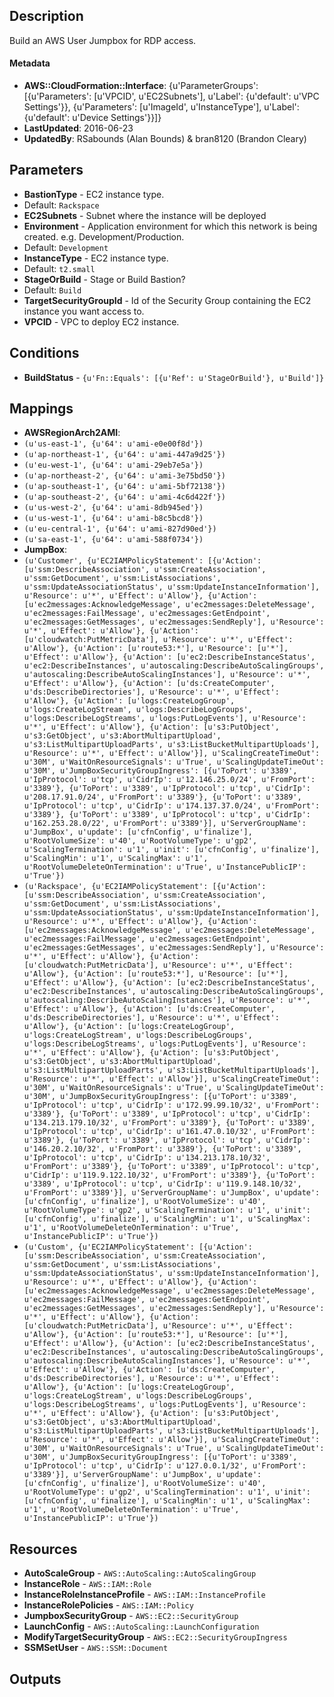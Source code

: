 
## Description

Build an AWS User Jumpbox for RDP access.

#### Metadata

 * **AWS::CloudFormation::Interface**: {u'ParameterGroups': [{u'Parameters': [u'VPCID', u'EC2Subnets'], u'Label': {u'default': u'VPC Settings'}}, {u'Parameters': [u'ImageId', u'InstanceType'], u'Label': {u'default': u'Device Settings'}}]}
 * **LastUpdated**: 2016-06-23
 * **UpdatedBy**: RSabounds (Alan Bounds) & bran8120 (Brandon Cleary)

## Parameters

 * **BastionType** - EC2 instance type.
  * Default: `Rackspace`
 * **EC2Subnets** - Subnet where the instance will be deployed
 * **Environment** - Application environment for which this network is being created. e.g. Development/Production.
  * Default: `Development`
 * **InstanceType** - EC2 instance type.
  * Default: `t2.small`
 * **StageOrBuild** - Stage or Build Bastion?
  * Default: `Build`
 * **TargetSecurityGroupId** - Id of the Security Group containing the EC2 instance you want access to.
 * **VPCID** - VPC to deploy EC2 instance.

## Conditions

 * **BuildStatus** - `{u'Fn::Equals': [{u'Ref': u'StageOrBuild'}, u'Build']}`

## Mappings

 * **AWSRegionArch2AMI**:
  * `(u'us-east-1', {u'64': u'ami-e0e00f8d'})`
  * `(u'ap-northeast-1', {u'64': u'ami-447a9d25'})`
  * `(u'eu-west-1', {u'64': u'ami-29eb7e5a'})`
  * `(u'ap-northeast-2', {u'64': u'ami-3e75bd50'})`
  * `(u'ap-southeast-1', {u'64': u'ami-5bf72138'})`
  * `(u'ap-southeast-2', {u'64': u'ami-4c6d422f'})`
  * `(u'us-west-2', {u'64': u'ami-8db945ed'})`
  * `(u'us-west-1', {u'64': u'ami-b8c5bcd8'})`
  * `(u'eu-central-1', {u'64': u'ami-827d90ed'})`
  * `(u'sa-east-1', {u'64': u'ami-588f0734'})`
 * **JumpBox**:
  * `(u'Customer', {u'EC2IAMPolicyStatement': [{u'Action': [u'ssm:DescribeAssociation', u'ssm:CreateAssociation', u'ssm:GetDocument', u'ssm:ListAssociations', u'ssm:UpdateAssociationStatus', u'ssm:UpdateInstanceInformation'], u'Resource': u'*', u'Effect': u'Allow'}, {u'Action': [u'ec2messages:AcknowledgeMessage', u'ec2messages:DeleteMessage', u'ec2messages:FailMessage', u'ec2messages:GetEndpoint', u'ec2messages:GetMessages', u'ec2messages:SendReply'], u'Resource': u'*', u'Effect': u'Allow'}, {u'Action': [u'cloudwatch:PutMetricData'], u'Resource': u'*', u'Effect': u'Allow'}, {u'Action': [u'route53:*'], u'Resource': [u'*'], u'Effect': u'Allow'}, {u'Action': [u'ec2:DescribeInstanceStatus', u'ec2:DescribeInstances', u'autoscaling:DescribeAutoScalingGroups', u'autoscaling:DescribeAutoScalingInstances'], u'Resource': u'*', u'Effect': u'Allow'}, {u'Action': [u'ds:CreateComputer', u'ds:DescribeDirectories'], u'Resource': u'*', u'Effect': u'Allow'}, {u'Action': [u'logs:CreateLogGroup', u'logs:CreateLogStream', u'logs:DescribeLogGroups', u'logs:DescribeLogStreams', u'logs:PutLogEvents'], u'Resource': u'*', u'Effect': u'Allow'}, {u'Action': [u's3:PutObject', u's3:GetObject', u's3:AbortMultipartUpload', u's3:ListMultipartUploadParts', u's3:ListBucketMultipartUploads'], u'Resource': u'*', u'Effect': u'Allow'}], u'ScalingCreateTimeOut': u'30M', u'WaitOnResourceSignals': u'True', u'ScalingUpdateTimeOut': u'30M', u'JumpBoxSecurityGroupIngress': [{u'ToPort': u'3389', u'IpProtocol': u'tcp', u'CidrIp': u'12.146.25.0/24', u'FromPort': u'3389'}, {u'ToPort': u'3389', u'IpProtocol': u'tcp', u'CidrIp': u'208.17.91.0/24', u'FromPort': u'3389'}, {u'ToPort': u'3389', u'IpProtocol': u'tcp', u'CidrIp': u'174.137.37.0/24', u'FromPort': u'3389'}, {u'ToPort': u'3389', u'IpProtocol': u'tcp', u'CidrIp': u'162.253.28.0/22', u'FromPort': u'3389'}], u'ServerGroupName': u'JumpBox', u'update': [u'cfnConfig', u'finalize'], u'RootVolumeSize': u'40', u'RootVolumeType': u'gp2', u'ScalingTermination': u'1', u'init': [u'cfnConfig', u'finalize'], u'ScalingMin': u'1', u'ScalingMax': u'1', u'RootVolumeDeleteOnTermination': u'True', u'InstancePublicIP': u'True'})`
  * `(u'Rackspace', {u'EC2IAMPolicyStatement': [{u'Action': [u'ssm:DescribeAssociation', u'ssm:CreateAssociation', u'ssm:GetDocument', u'ssm:ListAssociations', u'ssm:UpdateAssociationStatus', u'ssm:UpdateInstanceInformation'], u'Resource': u'*', u'Effect': u'Allow'}, {u'Action': [u'ec2messages:AcknowledgeMessage', u'ec2messages:DeleteMessage', u'ec2messages:FailMessage', u'ec2messages:GetEndpoint', u'ec2messages:GetMessages', u'ec2messages:SendReply'], u'Resource': u'*', u'Effect': u'Allow'}, {u'Action': [u'cloudwatch:PutMetricData'], u'Resource': u'*', u'Effect': u'Allow'}, {u'Action': [u'route53:*'], u'Resource': [u'*'], u'Effect': u'Allow'}, {u'Action': [u'ec2:DescribeInstanceStatus', u'ec2:DescribeInstances', u'autoscaling:DescribeAutoScalingGroups', u'autoscaling:DescribeAutoScalingInstances'], u'Resource': u'*', u'Effect': u'Allow'}, {u'Action': [u'ds:CreateComputer', u'ds:DescribeDirectories'], u'Resource': u'*', u'Effect': u'Allow'}, {u'Action': [u'logs:CreateLogGroup', u'logs:CreateLogStream', u'logs:DescribeLogGroups', u'logs:DescribeLogStreams', u'logs:PutLogEvents'], u'Resource': u'*', u'Effect': u'Allow'}, {u'Action': [u's3:PutObject', u's3:GetObject', u's3:AbortMultipartUpload', u's3:ListMultipartUploadParts', u's3:ListBucketMultipartUploads'], u'Resource': u'*', u'Effect': u'Allow'}], u'ScalingCreateTimeOut': u'30M', u'WaitOnResourceSignals': u'True', u'ScalingUpdateTimeOut': u'30M', u'JumpBoxSecurityGroupIngress': [{u'ToPort': u'3389', u'IpProtocol': u'tcp', u'CidrIp': u'172.99.99.10/32', u'FromPort': u'3389'}, {u'ToPort': u'3389', u'IpProtocol': u'tcp', u'CidrIp': u'134.213.179.10/32', u'FromPort': u'3389'}, {u'ToPort': u'3389', u'IpProtocol': u'tcp', u'CidrIp': u'161.47.0.10/32', u'FromPort': u'3389'}, {u'ToPort': u'3389', u'IpProtocol': u'tcp', u'CidrIp': u'146.20.2.10/32', u'FromPort': u'3389'}, {u'ToPort': u'3389', u'IpProtocol': u'tcp', u'CidrIp': u'134.213.178.10/32', u'FromPort': u'3389'}, {u'ToPort': u'3389', u'IpProtocol': u'tcp', u'CidrIp': u'119.9.122.10/32', u'FromPort': u'3389'}, {u'ToPort': u'3389', u'IpProtocol': u'tcp', u'CidrIp': u'119.9.148.10/32', u'FromPort': u'3389'}], u'ServerGroupName': u'JumpBox', u'update': [u'cfnConfig', u'finalize'], u'RootVolumeSize': u'40', u'RootVolumeType': u'gp2', u'ScalingTermination': u'1', u'init': [u'cfnConfig', u'finalize'], u'ScalingMin': u'1', u'ScalingMax': u'1', u'RootVolumeDeleteOnTermination': u'True', u'InstancePublicIP': u'True'})`
  * `(u'Custom', {u'EC2IAMPolicyStatement': [{u'Action': [u'ssm:DescribeAssociation', u'ssm:CreateAssociation', u'ssm:GetDocument', u'ssm:ListAssociations', u'ssm:UpdateAssociationStatus', u'ssm:UpdateInstanceInformation'], u'Resource': u'*', u'Effect': u'Allow'}, {u'Action': [u'ec2messages:AcknowledgeMessage', u'ec2messages:DeleteMessage', u'ec2messages:FailMessage', u'ec2messages:GetEndpoint', u'ec2messages:GetMessages', u'ec2messages:SendReply'], u'Resource': u'*', u'Effect': u'Allow'}, {u'Action': [u'cloudwatch:PutMetricData'], u'Resource': u'*', u'Effect': u'Allow'}, {u'Action': [u'route53:*'], u'Resource': [u'*'], u'Effect': u'Allow'}, {u'Action': [u'ec2:DescribeInstanceStatus', u'ec2:DescribeInstances', u'autoscaling:DescribeAutoScalingGroups', u'autoscaling:DescribeAutoScalingInstances'], u'Resource': u'*', u'Effect': u'Allow'}, {u'Action': [u'ds:CreateComputer', u'ds:DescribeDirectories'], u'Resource': u'*', u'Effect': u'Allow'}, {u'Action': [u'logs:CreateLogGroup', u'logs:CreateLogStream', u'logs:DescribeLogGroups', u'logs:DescribeLogStreams', u'logs:PutLogEvents'], u'Resource': u'*', u'Effect': u'Allow'}, {u'Action': [u's3:PutObject', u's3:GetObject', u's3:AbortMultipartUpload', u's3:ListMultipartUploadParts', u's3:ListBucketMultipartUploads'], u'Resource': u'*', u'Effect': u'Allow'}], u'ScalingCreateTimeOut': u'30M', u'WaitOnResourceSignals': u'True', u'ScalingUpdateTimeOut': u'30M', u'JumpBoxSecurityGroupIngress': [{u'ToPort': u'3389', u'IpProtocol': u'tcp', u'CidrIp': u'127.0.0.1/32', u'FromPort': u'3389'}], u'ServerGroupName': u'JumpBox', u'update': [u'cfnConfig', u'finalize'], u'RootVolumeSize': u'40', u'RootVolumeType': u'gp2', u'ScalingTermination': u'1', u'init': [u'cfnConfig', u'finalize'], u'ScalingMin': u'1', u'ScalingMax': u'1', u'RootVolumeDeleteOnTermination': u'True', u'InstancePublicIP': u'True'})`

## Resources

 * **AutoScaleGroup** - `AWS::AutoScaling::AutoScalingGroup`
 * **InstanceRole** - `AWS::IAM::Role`
 * **InstanceRoleInstanceProfile** - `AWS::IAM::InstanceProfile`
 * **InstanceRolePolicies** - `AWS::IAM::Policy`
 * **JumpboxSecurityGroup** - `AWS::EC2::SecurityGroup`
 * **LaunchConfig** - `AWS::AutoScaling::LaunchConfiguration`
 * **ModifyTargetSecurityGroup** - `AWS::EC2::SecurityGroupIngress`
 * **SSMSetUser** - `AWS::SSM::Document`

## Outputs
